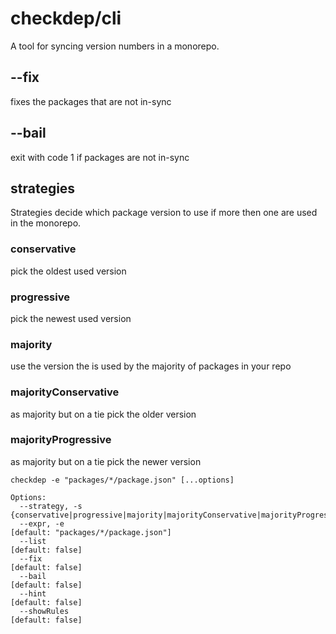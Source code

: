 # checkdep/cli

A tool for syncing version numbers in a monorepo.

## --fix

fixes the packages that are not in-sync

## --bail

exit with code 1 if packages are not in-sync

## strategies

Strategies decide which package version to use if more then one are used in the monorepo.

### conservative

pick the oldest used version

### progressive

pick the newest used version

### majority

use the version the is used by the majority of packages in your repo

### majorityConservative

as majority but on a tie pick the older version

### majorityProgressive

as majority but on a tie pick the newer version


```
checkdep -e "packages/*/package.json" [...options]

Options:
  --strategy, -s  {conservative|progressive|majority|majorityConservative|majorityProgressive}
  --expr, -e                                                                                    [default: "packages/*/package.json"]
  --list                                                                                        [default: false]
  --fix                                                                                         [default: false]
  --bail                                                                                        [default: false]
  --hint                                                                                        [default: false]
  --showRules                                                                                   [default: false]
```
